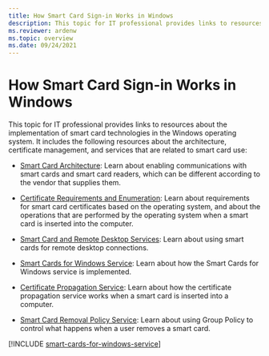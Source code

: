 ```yaml
---
title: How Smart Card Sign-in Works in Windows
description: This topic for IT professional provides links to resources about the implementation of smart card technologies in the Windows operating system.
ms.reviewer: ardenw
ms.topic: overview
ms.date: 09/24/2021
---
```


# How Smart Card Sign-in Works in Windows

This topic for IT professional provides links to resources about the implementation of smart card technologies in the Windows operating system. It includes the following resources about the architecture, certificate management, and services that are related to smart card use:

-   [Smart Card Architecture](smart-card-architecture.md): Learn about enabling communications with smart cards and smart card readers, which can be different according to the vendor that supplies them.

-   [Certificate Requirements and Enumeration](smart-card-certificate-requirements-and-enumeration.md): Learn about requirements for smart card certificates based on the operating system, and about the operations that are performed by the operating system when a smart card is inserted into the computer.

-   [Smart Card and Remote Desktop Services](smart-card-and-remote-desktop-services.md): Learn about using smart cards for remote desktop connections.

-   [Smart Cards for Windows Service](smart-card-smart-cards-for-windows-service.md): Learn about how the Smart Cards for Windows service is implemented.

-   [Certificate Propagation Service](smart-card-certificate-propagation-service.md): Learn about how the certificate propagation service works when a smart card is inserted into a computer.

-   [Smart Card Removal Policy Service](smart-card-removal-policy-service.md): Learn about using Group Policy to control what happens when a user removes a smart card.

[!INCLUDE [smart-cards-for-windows-service](../../../../includes/licensing/smart-cards-for-windows-service.md)]
